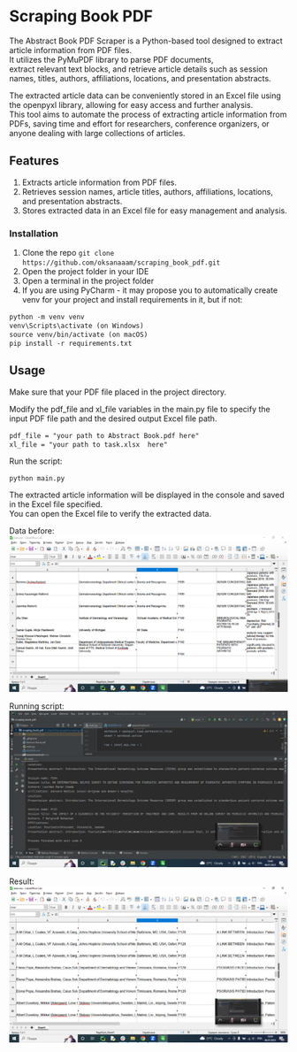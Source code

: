 # Scraping Book PDF

The Abstract Book PDF Scraper is a Python-based tool designed to extract article information from PDF files.  
It utilizes the PyMuPDF library to parse PDF documents,  
extract relevant text blocks, and retrieve article details such as session names, titles, authors, affiliations, locations, and presentation abstracts.

The extracted article data can be conveniently stored in an Excel file using the openpyxl library, allowing for easy access and further analysis.  
This tool aims to automate the process of extracting article information from PDFs, saving time and effort for researchers, conference organizers, or anyone dealing with large collections of articles.

## Features
1. Extracts article information from PDF files.
2. Retrieves session names, article titles, authors, affiliations, locations, and presentation abstracts.
3. Stores extracted data in an Excel file for easy management and analysis.


### Installation

1. Clone the repo
`git clone https://github.com/oksanaaam/scraping_book_pdf.git`
2. Open the project folder in your IDE
3. Open a terminal in the project folder
4. If you are using PyCharm - it may propose you to automatically create venv for your project and install requirements in it, but if not:
```
python -m venv venv
venv\Scripts\activate (on Windows)
source venv/bin/activate (on macOS)
pip install -r requirements.txt
```

## Usage

Make sure that your PDF file placed in the project directory.

Modify the pdf_file and xl_file variables in the main.py file to specify the input PDF file path and the desired output Excel file path.
```
pdf_file = "your path to Abstract Book.pdf here"
xl_file = "your path to task.xlsx  here"
```

Run the script:
``` 
python main.py
```

The extracted article information will be displayed in the console and saved in the Excel file specified.  
You can open the Excel file to verify the extracted data.

Data before:
![data_before.png](img%20for%20README.md%2Fdata_before.png)

Running script:
![run_script.png](img%20for%20README.md%2Frun_script.png)

Result:
![result_data.png](img%20for%20README.md%2Fresult_data.png)
